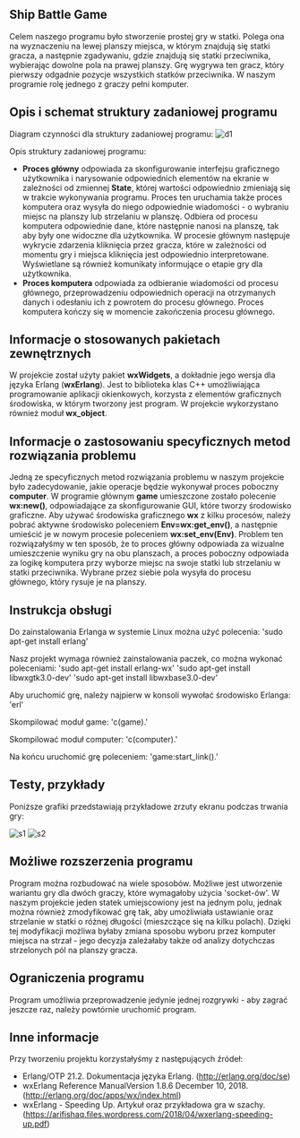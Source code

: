 ## Ship Battle Game
Celem naszego programu było stworzenie prostej gry w statki. Polega ona na wyznaczeniu na lewej planszy miejsca, w którym znajdują się statki gracza, a następnie zgadywaniu, gdzie znajdują się statki przeciwnika, wybierając dowolne pola na prawej planszy. Grę wygrywa ten gracz, który pierwszy odgadnie pozycje wszystkich statków przeciwnika. W naszym programie rolę jednego z graczy pełni komputer.

## Opis i schemat struktury zadaniowej programu
Diagram czynności dla struktury zadaniowej programu:
![d1](https://i.postimg.cc/cHv7TgWc/diagram.png)

Opis struktury zadaniowej programu:
- **Proces główny** odpowiada za skonfigurowanie interfejsu graficznego użytkownika i narysowanie odpowiednich elementów na ekranie
w zależności od zmiennej **State**, której wartości odpowiednio zmieniają się w trakcie wykonywania programu. Proces ten uruchamia także proces komputera oraz wysyła do niego odpowiednie wiadomości - o wybraniu miejsc na planszy lub strzelaniu w planszę. Odbiera
od procesu komputera odpowiednie dane, które następnie nanosi na planszę, tak aby były one widoczne dla użytkownika. W procesie głównym następuje wykrycie zdarzenia kliknięcia przez gracza, które w zależności od momentu gry i miejsca kliknięcia jest odpowiednio interpretowane. Wyświetlane są również komunikaty informujące o etapie gry dla użytkownika.
- **Proces komputera** odpowiada za odbieranie wiadomości od procesu głównego, przeprowadzeniu odpowiednich operacji na otrzymanych danych i odesłaniu ich z powrotem do procesu głównego. Proces komputera kończy się w momencie zakończenia procesu głównego.

## Informacje o stosowanych pakietach zewnętrznych
W projekcie został użyty pakiet **wxWidgets**, a dokładnie jego wersja dla języka Erlang (**wxErlang**). Jest to biblioteka klas C++ umożliwiająca programowanie aplikacji okienkowych, korzysta z elementów graficznych środowiska, w którym tworzony jest program. W projekcie wykorzystano również moduł **wx_object**.

## Informacje o zastosowaniu specyficznych metod rozwiązania problemu
Jedną ze specyficznych metod rozwiązania problemu w naszym projekcie było zadecydowanie, jakie operacje będzie wykonywał proces poboczny **computer**. W programie głównym **game** umieszczone zostało polecenie **wx:new()**, odpowiadające za skonfigurowanie GUI, które tworzy środowisko graficzne. Aby używać środowiska graficznego **wx** z kilku procesów, należy pobrać aktywne środowisko poleceniem **Env=wx:get_env()**, a następnie umieścić je w nowym procesie poleceniem **wx:set_env(Env)**. Problem ten rozwiązałyśmy w ten sposób, że to proces główny odpowiada za wizualne umieszczenie wyniku gry na obu planszach, a proces poboczny odpowiada za logikę komputera przy wyborze miejsc na swoje statki lub strzelaniu w statki przeciwnika. Wybrane przez siebie pola wysyła do procesu głównego, który rysuje je na planszy.

## Instrukcja obsługi
Do zainstalowania Erlanga w systemie Linux można użyć polecenia:
'sudo apt-get install erlang'

Nasz projekt wymaga również zainstalowania paczek, co można wykonać poleceniami:
'sudo apt-get install erlang-wx'
'sudo apt-get install libwxgtk3.0-dev'
'sudo apt-get install libwxbase3.0-dev'

Aby uruchomić grę, należy najpierw w konsoli wywołać środowisko Erlanga:
'erl'

Skompilować moduł game:
'c(game).'

Skompilować moduł computer:
'c(computer).'

Na końcu uruchomić grę poleceniem:
'game:start_link().'

## Testy, przykłady
Poniższe grafiki przedstawiają przykładowe zrzuty ekranu podczas trwania gry:

![s1](https://i.postimg.cc/vBCrKYHw/game1.png)
![s2](https://i.postimg.cc/3NpX5sd4/game2.png)

## Możliwe rozszerzenia programu
Program można rozbudować na wiele sposobów. Możliwe jest utworzenie wariantu gry dla dwóch graczy, które wymagałoby użycia 'socket-ów'. W naszym projekcie jeden statek umiejscowiony jest na jednym polu, jednak można również zmodyfikować grę tak, aby umożliwiała ustawianie oraz strzelanie w statki o różnej długości (mieszczące się na kilku polach). Dzięki tej modyfikacji możliwa byłaby zmiana sposobu wyboru przez komputer miejsca na strzał - jego decyzja zależałaby także od analizy dotychczas strzelonych pól na planszy gracza.

##  Ograniczenia programu
Program umożliwia przeprowadzenie jedynie jednej rozgrywki - aby zagrać jeszcze raz, należy powtórnie uruchomić program.

##  Inne informacje
Przy tworzeniu projektu korzystałyśmy z następujących źródeł:

- Erlang/OTP 21.2. Dokumentacja języka Erlang. (http://erlang.org/doc/se)
- wxErlang Reference ManualVersion 1.8.6 December 10, 2018. (http://erlang.org/doc/apps/wx/index.html)
- wxErlang - Speeding Up. Artykuł oraz przykładowa gra w szachy. (https://arifishaq.files.wordpress.com/2018/04/wxerlang-speeding-up.pdf)